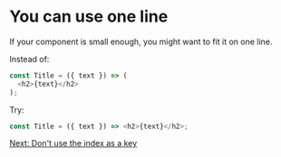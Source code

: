 # You can use one line

If your component is small enough, you might want to fit it on one line.

Instead of:

```javascript
const Title = ({ text }) => (
  <h2>{text}</h2>
);
```

Try:

```javascript
const Title = ({ text }) => <h2>{text}</h2>;
```

[Next: Don't use the index as a key](dont-use-the-index-as-a-key.md)
